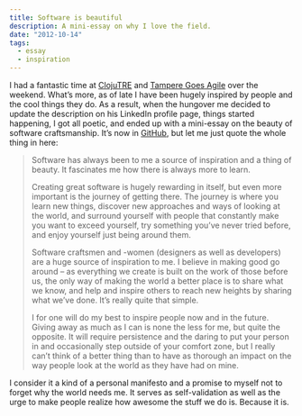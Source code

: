 ```yaml
---
title: Software is beautiful
description: A mini-essay on why I love the field.
date: "2012-10-14"
tags:
  - essay
  - inspiration
---
```


I had a fantastic time at <a href="http://www.clojutre.org/">ClojuTRE</a> and <a href="http://www.tamperegoesagile.fi/">Tampere Goes Agile</a> over the weekend. What’s more, as of late I have been hugely inspired by people and the cool things they do. As a result, when the hungover me decided to update the description on his LinkedIn profile page, things started happening, I got all poetic, and ended up with a mini-essay on the beauty of software craftsmanship. It’s now in <a href="https://github.com/mieky/beautiful-software">GitHub</a>, but let me just quote the whole thing in here:

<blockquote>
<p>Software has always been to me a source of inspiration and a thing of beauty. It fascinates me how there is always more to learn.</p>

<p>Creating great software is hugely rewarding in itself, but even more important is the journey of getting there. The journey is where you learn new things, discover new approaches and ways of looking at the world, and surround yourself with people that constantly make you want to exceed yourself, try something you’ve never tried before, and enjoy yourself just being around them.</p>

<p>Software craftsmen and -women (designers as well as developers) are a huge source of inspiration to me. I believe in making good go around – as everything we create is built on the work of those before us, the only way of making the world a better place is to share what we know, and help and inspire others to reach new heights by sharing what we’ve done. It’s really quite that simple.</p>

<p>I for one will do my best to inspire people now and in the future. Giving away as much as I can is none the less for me, but quite the opposite. It will require persistence and the daring to put your person in and occasionally step outside of your comfort zone, but I really can’t think of a better thing than to have as thorough an impact on the way people look at the world as they have had on mine.</p>
</blockquote>

I consider it a kind of a personal manifesto and a promise to myself not to forget why the world needs me. It serves as self-validation as well as the urge to make people realize how awesome the stuff we do is. Because it is.
